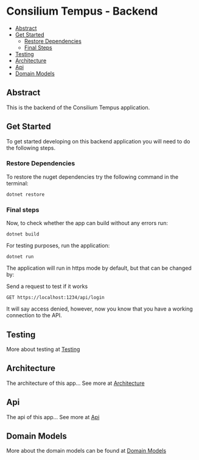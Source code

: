 # Consilium Tempus - Backend

- [Abstract](#abstract)
- [Get Started](#get-started)
    - [Restore Dependencies](#restore-dependencies)
    - [Final Steps](#final-steps)
- [Testing](#testing)
- [Architecture](#architecture)
- [Api](#api)
- [Domain Models](#domain-models)

## Abstract

This is the backend of the Consilium Tempus application.

## Get Started

To get started developing on this backend application you will need to do the following steps.

### Restore Dependencies

To restore the nuget dependencies try the following command in the terminal:

```
dotnet restore
```

### Final steps

Now, to check whether the app can build without any errors run:

```
dotnet build
```

For testing purposes, run the application:

```
dotnet run
```

The application will run in https mode by default, but that can be changed by:

Send a request to test if it works

```
GET https://localhost:1234/api/login
```

It will say access denied, however, now you know that you have a working connection to the API.

## Testing

More about testing at [Testing](docs/Testing.md)

## Architecture

The architecture of this app...
See more at [Architecture](docs/Architecture.md)

## Api

The api of this app...
See more at [Api](docs/Api.md)

## Domain Models

More about the domain models can be found at [Domain Models](docs/Domain.md)